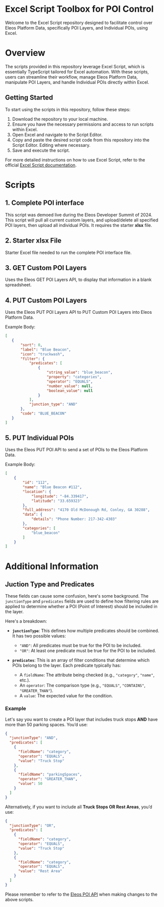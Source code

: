 # Excel Script Toolbox for POI Control

Welcome to the Excel Script repository designed to facilitate control over Eleos Platform Data, specifically POI Layers, and Individual POIs, using Excel.


# Overview

The scripts provided in this repository leverage Excel Script, which is essentially TypeScript tailored for Excel automation. With these scripts, users can streamline their workflow, manage Eleos Platform Data, manipulate POI Layers, and handle Individual POIs directly within Excel.

## Getting Started

To start using the scripts in this repository, follow these steps:

1.  Download the repository to your local machine.
2.  Ensure you have the necessary permissions and access to run scripts within Excel.
3.  Open Excel and navigate to the Script Editor.
4.  Copy and paste the desired script code from this repository into the Script Editor. Editing where necessary.
5.  Save and execute the script.

For more detailed instructions on how to use Excel Script, refer to the official [Excel Script documentation](https://learn.microsoft.com/en-us/office/dev/scripts/).

# Scripts

## 1. Complete POI interface 
This script was demoed live during the Eleos Developer Summit of 2024. This script will pull all current custom layers, and upload/delete all specified POI layers, then upload all individual POIs.
It requires the starter **xlsx** file.

## 2. Starter **xlsx** File
Starter Excel file needed to run the complete POI interface file.

## 3. GET Custom POI Layers
Uses the Eleos GET POI Layers API, to display that information in a blank spreadsheet.

## 4. PUT Custom POI Layers
Uses the Eleos PUT POI Layers API to PUT Custom POI Layers into Eleos Platform Data.

Example Body:
```json
[
   {
       "sort": 0,
       "label": "Blue Beacon",
       "icon": "truckwash",
       "filter": {
           "predicates": [
               {
                   "string_value": "blue_beacon",
                   "property": "categories",
                   "operator": "EQUALS",
                   "number_value": null,
                   "boolean_value": null
               }
           ],
           "junction_type": "AND"
       },
       "code": "BLUE_BEACON"
   }
]
```

## 5. PUT Individual POIs
Uses the Eleos PUT POI API to send a set of POIs to the Eleos Platform Data.

Example Body:
```json
[
    {
        "id": "112",
        "name": "Blue Beacon #112",
        "location": {
            "longitude": "-84.339417",
            "latitude": "33.659323"
        },
        "full_address": "4170 Old McDonough Rd, Conley, GA 30288",
        "data": {
            "details": "Phone Number: 217-342-4303"
        },
        "categories": [
            "blue_beacon"
        ]
    }
]
```


# Additional Information

## Juction Type and Predicates
These fields can cause some confusion, here's some background.
The `junctionType` and `predicates` fields are used to define how filtering rules are applied to determine whether a POI (Point of Interest) should be included in the layer.

Here's a breakdown:
- **`junctionType`**: This defines how multiple predicates should be combined. It has two possible values:
  - `"AND"`: All predicates must be true for the POI to be included.
  - `"OR"`: At least one predicate must be true for the POI to be included.

- **`predicates`**: This is an array of filter conditions that determine which POIs belong to the layer. Each predicate typically has:
  - A `fieldName`: The attribute being checked (e.g., `"category"`, `"name"`, etc.).
  - An `operator`: The comparison type (e.g., `"EQUALS"`, `"CONTAINS"`, `"GREATER_THAN"`).
  - A `value`: The expected value for the condition.

### Example  
Let's say you want to create a POI layer that includes truck stops **AND** have more than 50 parking spaces. You’d use:

```json
{
  "junctionType": "AND",
  "predicates": [
    {
      "fieldName": "category",
      "operator": "EQUALS",
      "value": "Truck Stop"
    },
    {
      "fieldName": "parkingSpaces",
      "operator": "GREATER_THAN",
      "value": 50
    }
  ]
}
```

Alternatively, if you want to include all **Truck Stops OR Rest Areas**, you’d use:

```json
{
  "junctionType": "OR",
  "predicates": [
    {
      "fieldName": "category",
      "operator": "EQUALS",
      "value": "Truck Stop"
    },
    {
      "fieldName": "category",
      "operator": "EQUALS",
      "value": "Rest Area"
    }
  ]
}
```



Please remember to refer to the [Eleos POI API](https://dev.eleostech.com/platform/platform.html#tag/POIs) when making changes to the above scripts.
